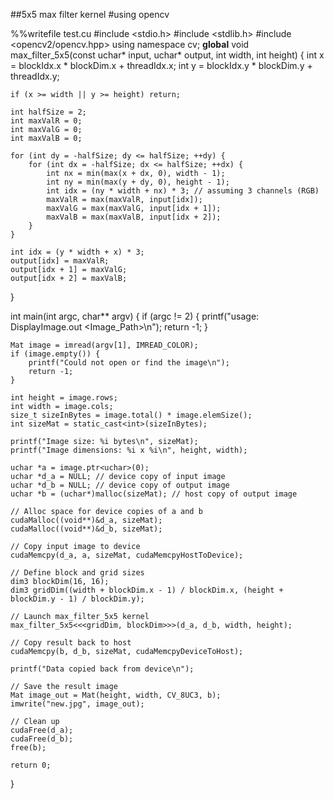 ##5x5 max filter kernel
#using opencv


%%writefile test.cu
#include <stdio.h>
#include <stdlib.h>
#include <opencv2/opencv.hpp>
using namespace cv;
__global__ void max_filter_5x5(const uchar* input, uchar* output, int width, int height) {
    int x = blockIdx.x * blockDim.x + threadIdx.x;
    int y = blockIdx.y * blockDim.y + threadIdx.y;

    if (x >= width || y >= height) return;

    int halfSize = 2;
    int maxValR = 0;
    int maxValG = 0;
    int maxValB = 0;

    for (int dy = -halfSize; dy <= halfSize; ++dy) {
        for (int dx = -halfSize; dx <= halfSize; ++dx) {
            int nx = min(max(x + dx, 0), width - 1);
            int ny = min(max(y + dy, 0), height - 1);
            int idx = (ny * width + nx) * 3; // assuming 3 channels (RGB)
            maxValR = max(maxValR, input[idx]);
            maxValG = max(maxValG, input[idx + 1]);
            maxValB = max(maxValB, input[idx + 2]);
        }
    }

    int idx = (y * width + x) * 3;
    output[idx] = maxValR;
    output[idx + 1] = maxValG;
    output[idx + 2] = maxValB;
}

int main(int argc, char** argv) {
    if (argc != 2) {
        printf("usage: DisplayImage.out <Image_Path>\n");
        return -1;
    }

    Mat image = imread(argv[1], IMREAD_COLOR);
    if (image.empty()) {
        printf("Could not open or find the image\n");
        return -1;
    }

    int height = image.rows;
    int width = image.cols;
    size_t sizeInBytes = image.total() * image.elemSize();
    int sizeMat = static_cast<int>(sizeInBytes);

    printf("Image size: %i bytes\n", sizeMat);
    printf("Image dimensions: %i x %i\n", height, width);

    uchar *a = image.ptr<uchar>(0);
    uchar *d_a = NULL; // device copy of input image
    uchar *d_b = NULL; // device copy of output image
    uchar *b = (uchar*)malloc(sizeMat); // host copy of output image

    // Alloc space for device copies of a and b
    cudaMalloc((void**)&d_a, sizeMat);
    cudaMalloc((void**)&d_b, sizeMat);

    // Copy input image to device
    cudaMemcpy(d_a, a, sizeMat, cudaMemcpyHostToDevice);

    // Define block and grid sizes
    dim3 blockDim(16, 16);
    dim3 gridDim((width + blockDim.x - 1) / blockDim.x, (height + blockDim.y - 1) / blockDim.y);

    // Launch max_filter_5x5 kernel
    max_filter_5x5<<<gridDim, blockDim>>>(d_a, d_b, width, height);

    // Copy result back to host
    cudaMemcpy(b, d_b, sizeMat, cudaMemcpyDeviceToHost);

    printf("Data copied back from device\n");

    // Save the result image
    Mat image_out = Mat(height, width, CV_8UC3, b);
    imwrite("new.jpg", image_out);

    // Clean up
    cudaFree(d_a);
    cudaFree(d_b);
    free(b);

    return 0;
}
